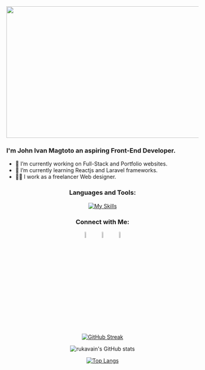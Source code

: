 <div align="center">
    <img src="https://media4.giphy.com/media/Dh5q0sShxgp13DwrvG/200w.webp?cid=ecf05e477lqv6kradyt6ukstdnbimiga6r8m1sh9gieyprv2&ep=v1_gifs_search&rid=200w.webp&ct=g"  width="700" height="345">
</div>

### I'm John Ivan Magtoto an aspiring Front-End Developer.

- 🔭 I’m currently working on Full-Stack and Portfolio websites.
- 📖 I’m currently learning Reactjs and Laravel frameworks.
- 👨‍💼 I work as a freelancer Web designer.

<div align="center">
<h3>Languages and Tools:</h3>

[![My Skills](https://skillicons.dev/icons?i=html,arduino,css,bootstrap,firebase,mysql,vscode,tailwind,js,laravel,mongodb,nextjs,nodejs,php,react,vercel,vite,vue,wordpress,visualstudio&perline=9&theme=light)](https://skillicons.dev)

  <h3>Connect with Me:</h3>
  
[<img src="https://img.icons8.com/fluent/48/000000/facebook-new.png" width="6.5%%"/>](https://www.facebook.com/profile.php?id=100007615364945)  &nbsp; [<img src="https://img.icons8.com/fluent/48/000000/instagram-new.png" width="6.5%"/>](https://www.instagram.com/jhn.ivn/)  &nbsp; <a href="mailto:magtoto599@gmail.com"> <img src="https://img.icons8.com/fluent/48/000000/gmail.png" width="6.5%"/>
  
[![GitHub Streak](https://streak-stats.demolab.com/?user=rukavain&theme=transparent&fire=skyblue&ring=skyblue&sideNums=white&currStreakNum=white&dates=white&border_radius=10)](https://git.io/streak-stats)

![rukavain's GitHub stats](https://github-readme-stats.vercel.app/api?username=rukavain&show_icons=true&theme=transparent)

[![Top Langs](https://github-readme-stats.vercel.app/api/top-langs/?username=rukavain&layout=donut-vertical&theme=transparent)](https://github.com/rukavain/github-readme-stats)

</div>
